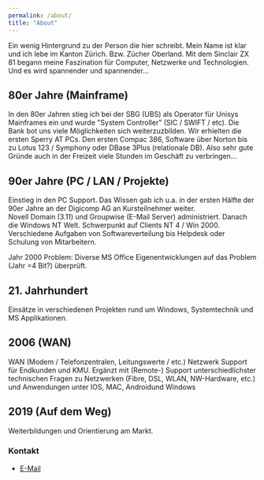 ```yaml
---
permalink: /about/
title: "About"
---
```


Ein wenig Hintergrund zu der Person die hier schreibt. Mein Name ist klar und ich lebe im Kanton Zürich. Bzw. Zücher Oberland.  Mit dem Sinclair ZX 81 begann meine Faszination für Computer, Netzwerke und Technologien. Und es wird spannender und spannender...

## 80er Jahre (Mainframe)  

In den 80er Jahren stieg ich bei der SBG (UBS) als Operator für Unisys Mainframes ein und wurde "System Controller" (SIC / SWIFT / etc). Die Bank bot uns viele Möglichkeiten sich weiterzuzbilden. Wir erhielten die ersten Sperry AT PCs. Den ersten Compac 386, Software über Norton bis zu Lotus 123 / Symphony oder DBase 3Plus (relationale DB). Also sehr gute Gründe auch in der Freizeit viele Stunden im Geschäft zu verbringen...  

## 90er Jahre (PC / LAN / Projekte)  

Einstieg in den PC Support. Das Wissen gab ich u.a. in der ersten Hälfte der 90er Jahre an der Digicomp AG an Kursteilnehmer weiter.  
Novell Domain (3.11) und Groupwise (E-Mail Server) administriert. Danach die Windows NT Welt. Schwerpunkt auf Clients NT 4 / Win 2000. Verschiedene Aufgaben von Softwareverteilung bis Helpdesk oder Schulung von Mitarbeitern.  

Jahr 2000 Problem: Diverse MS Office Eigenentwicklungen auf das Problem (Jahr =4 Bit?) überprüft.

## 21. Jahrhundert  

Einsätze in verschiedenen Projekten rund um Windows, Systemtechnik und MS Applikationen. 

## 2006 (WAN)

WAN (Modem / Telefonzentralen, Leitungswerte / etc.) Netzwerk Support für Endkunden und KMU. Ergänzt mit (Remote-) Support unterschiedlichster technischen Fragen zu Netzwerken (Fibre, DSL, WLAN, NW-Hardware, etc.) und Anwendungen unter IOS, MAC, Androidund Windows

## 2019 (Auf dem Weg)

Weiterbildungen und Orientierung am Markt.  

### Kontakt

* [E-Mail](mailto:petergyger@photonmail.com)
